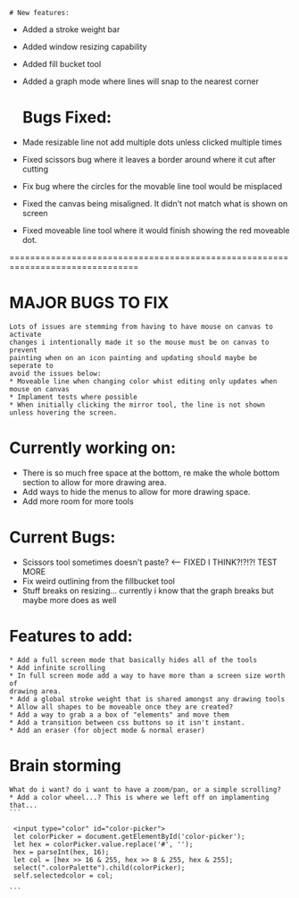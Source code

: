     # New features:
+ Added a stroke weight bar
+ Added window resizing capability
+ Added fill bucket tool
+ Added a graph mode where lines will snap to the nearest corner

    # Bugs Fixed:
+ Made resizable line not add multiple dots unless clicked multiple times
+ Fixed scissors bug where it leaves a border around where it cut after cutting
+ Fix bug where the circles for the movable line tool would be misplaced
+ Fixed the canvas being misaligned. It didn't not match what is shown on screen 
+ Fixed moveable line tool where it would finish showing the red moveable dot. 

===============================================================================

# MAJOR BUGS TO FIX
    Lots of issues are stemming from having to have mouse on canvas to activate
    changes i intentionally made it so the mouse must be on canvas to prevent
    painting when on an icon painting and updating should maybe be seperate to
    avoid the issues below:
    * Moveable line when changing color whist editing only updates when mouse on canvas
    * Implament tests where possible
    * When initially clicking the mirror tool, the line is not shown unless hovering the screen.

# Currently working on:
* There is so much free space at the bottom, re make the whole bottom section
  to allow for more drawing area.
* Add ways to hide the menus to allow for more drawing space.
* Add more room for more tools

 
# Current Bugs:
* Scissors tool sometimes doesn't paste? <-- FIXED I THINK?!?!?! TEST MORE
* Fix weird outlining from the fillbucket tool
* Stuff breaks on resizing... currently i know that the graph breaks but maybe
more does as well



# Features to add:
    * Add a full screen mode that basically hides all of the tools
    * Add infinite scrolling
    * In full screen mode add a way to have more than a screen size worth of 
    drawing area. 
    * Add a global stroke weight that is shared amongst any drawing tools
    * Allow all shapes to be moveable once they are created? 
    * Add a way to grab a a box of "elements" and move them
    * Add a transition between css buttons so it isn't instant.
    * Add an eraser (for object mode & normal eraser)
 
# Brain storming
    What do i want? do i want to have a zoom/pan, or a simple scrolling?
    * Add a color wheel...? This is where we left off on implamenting that...
    ```
     
     <input type="color" id="color-picker">
     let colorPicker = document.getElementById('color-picker');
     let hex = colorPicker.value.replace('#', '');
     hex = parseInt(hex, 16);
     let col = [hex >> 16 & 255, hex >> 8 & 255, hex & 255];
     select(".colorPalette").child(colorPicker);
     self.selectedcolor = col;
     
    ```

